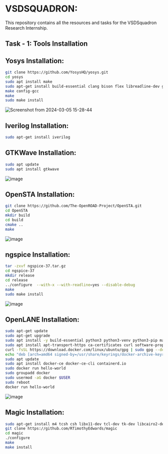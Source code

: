 
# VSDSQUADRON:

This repository contains all the resources and tasks for the VSDSquadron Research Internship.




## Task - 1: Tools Installation

## Yosys Installation:

```bash
git clone https://github.com/YosysHQ/yosys.git
cd yosys
sudo apt install make
sudo apt-get install build-essential clang bison flex libreadline-dev gawk tcl-dev libffi-dev git graphviz xdot pkg-config python3 libboost-system-dev libboost-python-dev libboost-filesystem-dev zlib1g-dev
make config-gcc
make
sudo make install

```


![Screenshot from 2024-03-05 15-28-44](https://github.com/mreddybalaji/vsdsquadron_log/assets/130784457/6df8e52e-39df-4bb9-8f07-7cd01b454a1a)





## Iverilog Installation:
```bash
sudo apt-get install iverilog

```
## GTKWave Installation:
```bash
sudo apt update
sudo apt install gtkwave

```

![image](https://github.com/mreddybalaji/vsdsquadron_log/assets/130784457/af9ae1d4-9fa1-4b84-aae6-e26560c5fd0b)




## OpenSTA Installation:

```bash
git clone https://github.com/The-OpenROAD-Project/OpenSTA.git
cd OpenSTA
mkdir build
cd build
cmake ..
make
```


![image](https://github.com/mreddybalaji/vsdsquadron_log/assets/130784457/892ae43e-9dae-4f22-ba72-6dd7950d6d96)




## ngspice Installation:

```bash
tar -zxvf ngspice-37.tar.gz
cd ngspice-37
mkdir release
cd release
../configure  --with-x --with-readline=yes --disable-debug
make
sudo make install

```


![image](https://github.com/mreddybalaji/vsdsquadron_log/assets/130784457/f0834d2f-fff4-43d7-8f8f-77671f1c7eec)





## OpenLANE Installation:

```bash
sudo apt-get update
sudo apt-get upgrade
sudo apt install -y build-essential python3 python3-venv python3-pip make git
sudo apt install apt-transport-https ca-certificates curl software-properties-common
curl -fsSL https://download.docker.com/linux/ubuntu/gpg | sudo gpg --dearmor -o /usr/share/keyrings/docker-archive-keyring.gpg
echo "deb [arch=amd64 signed-by=/usr/share/keyrings/docker-archive-keyring.gpg] https://download.docker.com/linux/ubuntu $(lsb_release -cs) stable" | sudo tee /etc/apt/sources.list.d/docker.list > /dev/null
sudo apt update
sudo apt install docker-ce docker-ce-cli containerd.io
sudo docker run hello-world
sudo groupadd docker
sudo usermod -aG docker $USER
sudo reboot
docker run hello-world

```


![image](https://github.com/mreddybalaji/vsdsquadron_log/assets/130784457/1ed49529-54dd-4538-88bb-f96a3c86fc8e)




## Magic Installation:

```bash
sudo apt-get install m4 tcsh csh libx11-dev tcl-dev tk-dev libcairo2-dev mesa-common-dev libglu1-mesa-dev libncurses-dev
git clone https://github.com/RTimothyEdwards/magic
cd magic
./configure
make
make install

